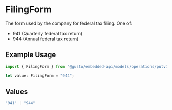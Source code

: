 # FilingForm

The form used by the company for federal tax filing. One of:
- 941 (Quarterly federal tax return)
- 944 (Annual federal tax return)

## Example Usage

```typescript
import { FilingForm } from "@gusto/embedded-api/models/operations/putv1companiescompanyidfederaltaxdetails.js";

let value: FilingForm = "944";
```

## Values

```typescript
"941" | "944"
```